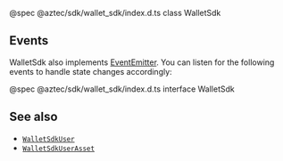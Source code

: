 @spec @aztec/sdk/wallet_sdk/index.d.ts class WalletSdk

## Events

WalletSdk also implements <a href="https://nodejs.org/api/events.html" target="_blank">EventEmitter</a>. You can listen for the following events to handle state changes accordingly:

@spec @aztec/sdk/wallet_sdk/index.d.ts interface WalletSdk

## See also

- [`WalletSdkUser`](/#/Types/WalletSdkUser)
- [`WalletSdkUserAsset`](/#/Types/WalletSdkUserAsset)
